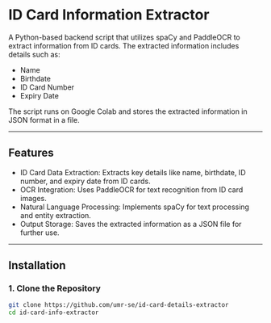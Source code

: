 # ID Card Information Extractor

A Python-based backend script that utilizes spaCy and PaddleOCR to extract information from ID cards. The extracted information includes details such as:

- Name
- Birthdate
- ID Card Number
- Expiry Date

The script runs on Google Colab and stores the extracted information in JSON format in a file.

---

## Features

- ID Card Data Extraction: Extracts key details like name, birthdate, ID number, and expiry date from ID cards.
- OCR Integration: Uses PaddleOCR for text recognition from ID card images.
- Natural Language Processing: Implements spaCy for text processing and entity extraction.
- Output Storage: Saves the extracted information as a JSON file for further use.

---

## Installation

### 1. Clone the Repository
```bash
git clone https://github.com/umr-se/id-card-details-extractor
cd id-card-info-extractor









